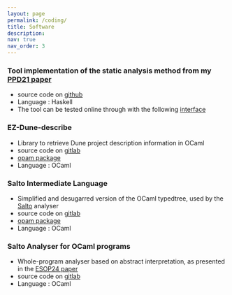 ```yaml
---
layout: page
permalink: /coding/
title: Software
description:
nav: true
nav_order: 3
---
```


### Tool implementation of the static analysis method from my [PPD21 paper](https://dl.acm.org/doi/10.1145/3479394.3479404)
* source code on [github](https://github.com/plermusiaux/pfree_check)
* Language : Haskell
* The tool can be tested online through with the following [interface](https://htmlpreview.github.io/?https://github.com/plermusiaux/pfree_check/blob/webnix/out/index.html)

### EZ-Dune-describe
* Library to retrieve Dune project description information in OCaml
* source code on [gitlab](https://gitlab.inria.fr/salto/ez-dune-describe)
* [opam package](https://opam.ocaml.org/packages/ez_dune_describe)
* Language : OCaml

### Salto Intermediate Language
* Simplified and desugarred version of the OCaml typedtree, used by the [Salto](https://salto.gitlabpages.inria.fr/) analyser
* source code on [gitlab](https://gitlab.inria.fr/salto/salto-il)
* [opam package](https://opam.ocaml.org/packages/saltoIL)
* Language : OCaml

### Salto Analyser for OCaml programs
* Whole-program analyser based on abstract interpretation, as presented in the [ESOP24 paper](https://www.doi.org/10.1007/978-3-031-57267-8_15)
* source code on [gitlab](https://gitlab.inria.fr/salto/salto-analyser)
* Language : OCaml
